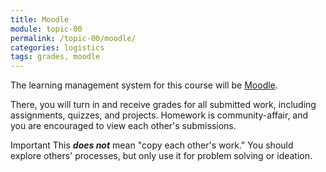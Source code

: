 ```yaml
---
title: Moodle
module: topic-00
permalink: /topic-00/moodle/
categories: logistics
tags: grades, moodle
---
```


<div class="divider-heading"></div>


The learning management system for this course will be [Moodle]({{site.data.moodle.main}}).

There, you will turn in and receive grades for all submitted work, including assignments, quizzes, and projects. Homework is community-affair, and you are encouraged to view each other's submissions.

<span class="label label-danger">Important</span> This **_does not_** mean "copy each other's work." You should explore others' processes, but only use it for problem solving or ideation.
